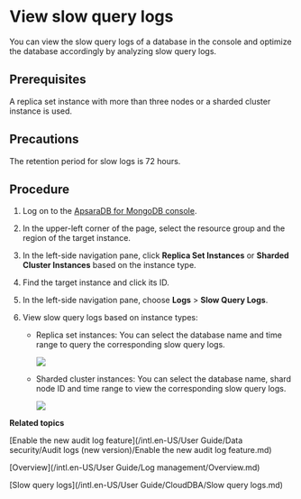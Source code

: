 # View slow query logs

You can view the slow query logs of a database in the console and optimize the database accordingly by analyzing slow query logs.

## Prerequisites

A replica set instance with more than three nodes or a sharded cluster instance is used.

## Precautions

The retention period for slow logs is 72 hours.

## Procedure

1.  Log on to the [ApsaraDB for MongoDB console](https://mongodb.console.aliyun.com/).

2.  In the upper-left corner of the page, select the resource group and the region of the target instance.

3.  In the left-side navigation pane, click **Replica Set Instances** or **Sharded Cluster Instances** based on the instance type.

4.  Find the target instance and click its ID.

5.  In the left-side navigation pane, choose **Logs** \> **Slow Query Logs**.

6.  View slow query logs based on instance types:

    -   Replica set instances: You can select the database name and time range to query the corresponding slow query logs.

        ![](https://static-aliyun-doc.oss-cn-hangzhou.aliyuncs.com/assets/img/en-US/4445298951/p32678.png)

    -   Sharded cluster instances: You can select the database name, shard node ID and time range to view the corresponding slow query logs.

        ![](https://static-aliyun-doc.oss-cn-hangzhou.aliyuncs.com/assets/img/en-US/4445298951/p32679.png)


**Related topics**  


[Enable the new audit log feature](/intl.en-US/User Guide/Data security/Audit logs (new version)/Enable the new audit log feature.md)

[Overview](/intl.en-US/User Guide/Log management/Overview.md)

[Slow query logs](/intl.en-US/User Guide/CloudDBA/Slow query logs.md)

